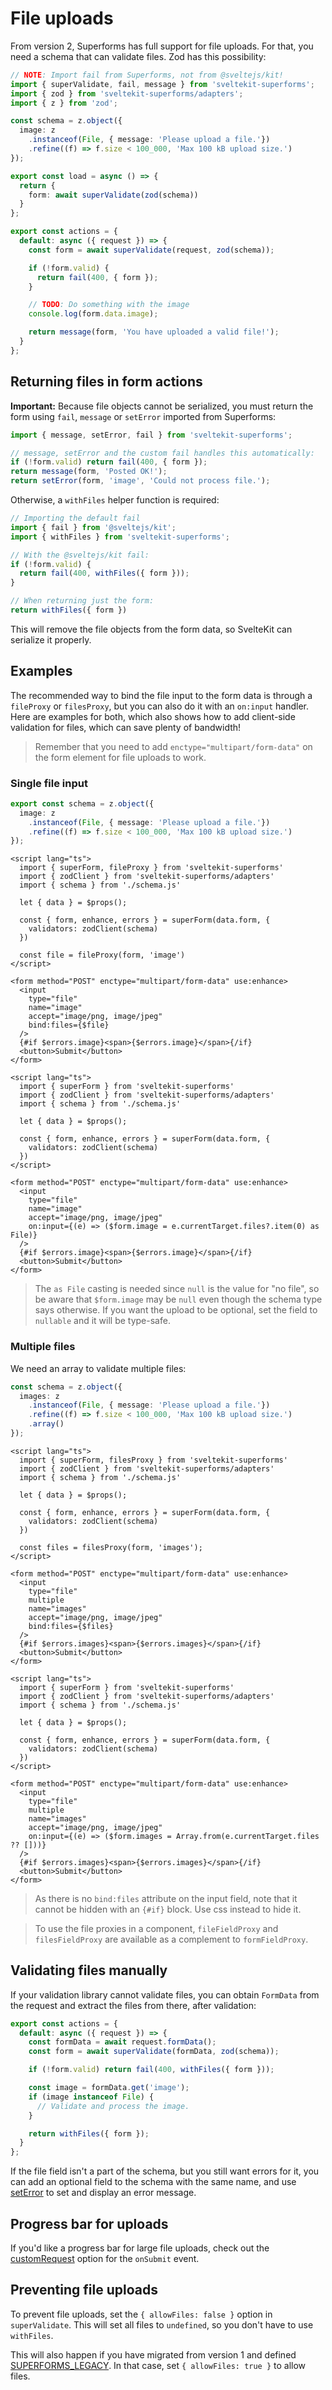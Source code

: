 <script lang="ts">
  import Head from '$lib/Head.svelte'
  import Next from '$lib/Next.svelte'
  import Examples from './Examples.svelte'
  import { concepts } from '$lib/navigation/sections'
</script>

# File uploads

<Head title="File upload and validation" />

From version 2, Superforms has full support for file uploads. For that, you need a schema that can validate files. Zod has this possibility:

```ts
// NOTE: Import fail from Superforms, not from @sveltejs/kit!
import { superValidate, fail, message } from 'sveltekit-superforms';
import { zod } from 'sveltekit-superforms/adapters';
import { z } from 'zod';

const schema = z.object({
  image: z
    .instanceof(File, { message: 'Please upload a file.'})
    .refine((f) => f.size < 100_000, 'Max 100 kB upload size.')
});

export const load = async () => {
  return { 
    form: await superValidate(zod(schema))
  }
};

export const actions = {
  default: async ({ request }) => {
    const form = await superValidate(request, zod(schema));

    if (!form.valid) {
      return fail(400, { form });
    }

    // TODO: Do something with the image
    console.log(form.data.image);

    return message(form, 'You have uploaded a valid file!');
  }
};
```

## Returning files in form actions

**Important:** Because file objects cannot be serialized, you must return the form using `fail`, `message` or `setError` imported from Superforms:

```ts
import { message, setError, fail } from 'sveltekit-superforms';

// message, setError and the custom fail handles this automatically:
if (!form.valid) return fail(400, { form });
return message(form, 'Posted OK!');
return setError(form, 'image', 'Could not process file.');
```

Otherwise, a `withFiles` helper function is required:

```ts
// Importing the default fail
import { fail } from '@sveltejs/kit';
import { withFiles } from 'sveltekit-superforms';

// With the @sveltejs/kit fail:
if (!form.valid) {
  return fail(400, withFiles({ form }));
}

// When returning just the form:
return withFiles({ form })
```

This will remove the file objects from the form data, so SvelteKit can serialize it properly.

## Examples

The recommended way to bind the file input to the form data is through a `fileProxy` or `filesProxy`, but you can also do it with an `on:input` handler. Here are examples for both, which also shows how to add client-side validation for files, which can save plenty of bandwidth!

> Remember that you need to add `enctype="multipart/form-data"` on the form element for file uploads to work.

### Single file input

```ts
export const schema = z.object({
  image: z
    .instanceof(File, { message: 'Please upload a file.'})
    .refine((f) => f.size < 100_000, 'Max 100 kB upload size.')
});
```

<Examples>
<span slot="proxy">

```svelte
<script lang="ts">
  import { superForm, fileProxy } from 'sveltekit-superforms'
  import { zodClient } from 'sveltekit-superforms/adapters'
  import { schema } from './schema.js'

  let { data } = $props();

  const { form, enhance, errors } = superForm(data.form, {
    validators: zodClient(schema)
  })

  const file = fileProxy(form, 'image')
</script>

<form method="POST" enctype="multipart/form-data" use:enhance>
  <input
    type="file"
    name="image"
    accept="image/png, image/jpeg"
    bind:files={$file}
  />
  {#if $errors.image}<span>{$errors.image}</span>{/if}
  <button>Submit</button>
</form>
```

</span>
<span slot="input">

```svelte
<script lang="ts">
  import { superForm } from 'sveltekit-superforms'
  import { zodClient } from 'sveltekit-superforms/adapters'
  import { schema } from './schema.js'

  let { data } = $props();

  const { form, enhance, errors } = superForm(data.form, {
    validators: zodClient(schema)
  })
</script>

<form method="POST" enctype="multipart/form-data" use:enhance>
  <input
    type="file"
    name="image"
    accept="image/png, image/jpeg"
    on:input={(e) => ($form.image = e.currentTarget.files?.item(0) as File)}
  />
  {#if $errors.image}<span>{$errors.image}</span>{/if}
  <button>Submit</button>
</form>
```

> The `as File` casting is needed since `null` is the value for "no file", so be aware that `$form.image` may be `null` even though the schema type says otherwise. If you want the upload to be optional, set the field to `nullable` and it will be type-safe.

</span>
</Examples>

### Multiple files

We need an array to validate multiple files:

```ts
const schema = z.object({
  images: z
    .instanceof(File, { message: 'Please upload a file.'})
    .refine((f) => f.size < 100_000, 'Max 100 kB upload size.')
    .array()
});
```

<Examples>
<span slot="proxy">

```svelte
<script lang="ts">
  import { superForm, filesProxy } from 'sveltekit-superforms'
  import { zodClient } from 'sveltekit-superforms/adapters'
  import { schema } from './schema.js'

  let { data } = $props();

  const { form, enhance, errors } = superForm(data.form, {
    validators: zodClient(schema)
  })

  const files = filesProxy(form, 'images');
</script>

<form method="POST" enctype="multipart/form-data" use:enhance>
  <input
    type="file"
    multiple
    name="images"
    accept="image/png, image/jpeg"
    bind:files={$files}
  />
  {#if $errors.images}<span>{$errors.images}</span>{/if}
  <button>Submit</button>
</form>
```

</span>
<span slot="input">

```svelte
<script lang="ts">
  import { superForm } from 'sveltekit-superforms'
  import { zodClient } from 'sveltekit-superforms/adapters'
  import { schema } from './schema.js'

  let { data } = $props();

  const { form, enhance, errors } = superForm(data.form, {
    validators: zodClient(schema)
  })
</script>

<form method="POST" enctype="multipart/form-data" use:enhance>
  <input
    type="file"
    multiple
    name="images"
    accept="image/png, image/jpeg"
    on:input={(e) => ($form.images = Array.from(e.currentTarget.files ?? []))}
  />
  {#if $errors.images}<span>{$errors.images}</span>{/if}
  <button>Submit</button>
</form>
```

> As there is no `bind:files` attribute on the input field, note that it cannot be hidden with an `{#if}` block. Use css instead to hide it.

</span>
</Examples>

> To use the file proxies in a component, `fileFieldProxy` and `filesFieldProxy` are available as a complement to `formFieldProxy`.

## Validating files manually

If your validation library cannot validate files, you can obtain `FormData` from the request and extract the files from there, after validation:

```ts
export const actions = {
  default: async ({ request }) => {
    const formData = await request.formData();
    const form = await superValidate(formData, zod(schema));

    if (!form.valid) return fail(400, withFiles({ form }));

    const image = formData.get('image');
    if (image instanceof File) {
      // Validate and process the image.
    }

    return withFiles({ form });
  }
};
```

If the file field isn't a part of the schema, but you still want errors for it, you can add an optional field to the schema with the same name, and use [setError](/concepts/error-handling#seterror) to set and display an error message.

## Progress bar for uploads

If you'd like a progress bar for large file uploads, check out the [customRequest](/concepts/events#customrequest) option for the `onSubmit` event.

## Preventing file uploads

To prevent file uploads, set the `{ allowFiles: false }` option in `superValidate`. This will set all files to `undefined`, so you don't have to use `withFiles`. 

This will also happen if you have migrated from version 1 and defined [SUPERFORMS_LEGACY](/migration-v2/#the-biggest-change-important). In that case, set `{ allowFiles: true }` to allow files.

<Next section={concepts} />
